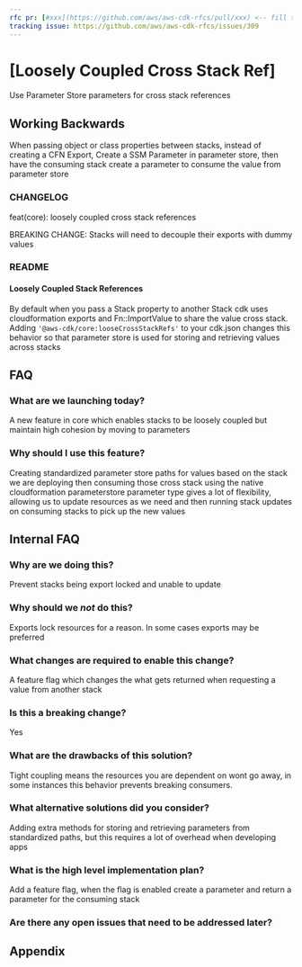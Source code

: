 ```yaml
---
rfc pr: [#xxx](https://github.com/aws/aws-cdk-rfcs/pull/xxx) <-- fill this after you've already created the PR
tracking issue: https://github.com/aws/aws-cdk-rfcs/issues/309
---
```


# [Loosely Coupled Cross Stack Ref]

Use Parameter Store parameters for cross stack references

## Working Backwards

When passing object or class properties between stacks, instead of creating a CFN Export,
Create a SSM Parameter in parameter store, then have the consuming stack create a parameter
to consume the value from parameter store

### CHANGELOG

feat(core): loosely coupled cross stack references

BREAKING CHANGE: Stacks will need to decouple their exports with dummy values

### README

#### Loosely Coupled Stack References

By default when you pass a Stack property to another Stack cdk uses cloudformation exports and Fn::ImportValue to share
the value cross stack. Adding `'@aws-cdk/core:looseCrossStackRefs'` to your cdk.json changes this behavior
so that parameter store is used for storing and retrieving values across stacks

## FAQ

### What are we launching today?

A new feature in core which enables stacks to be loosely coupled but maintain high cohesion by moving to parameters

### Why should I use this feature?

Creating standardized parameter store paths for values based on the stack we are deploying then consuming
those cross stack using the native cloudformation parameterstore parameter type gives a lot of flexibility,
allowing us to update resources as we need and then running stack updates on consuming stacks to pick up the
new values

## Internal FAQ


### Why are we doing this?

Prevent stacks being export locked and unable to update

### Why should we _not_ do this?

Exports lock resources for a reason. In some cases exports may be preferred

### What changes are required to enable this change?

A feature flag which changes the what gets returned when requesting a value from another stack

### Is this a breaking change?

Yes


### What are the drawbacks of this solution?

Tight coupling means the resources you are dependent on wont go away, in some instances
this behavior prevents breaking consumers.

### What alternative solutions did you consider?

Adding extra methods for storing and retrieving parameters from standardized paths, but
this requires a lot of overhead when developing apps


### What is the high level implementation plan?

Add a feature flag, when the flag is enabled create a parameter and return a parameter for the consuming stack


### Are there any open issues that need to be addressed later?

## Appendix

